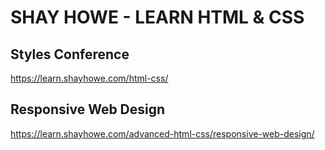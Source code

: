 # SHAY HOWE - LEARN HTML & CSS

## Styles Conference

https://learn.shayhowe.com/html-css/

## Responsive Web Design

https://learn.shayhowe.com/advanced-html-css/responsive-web-design/
